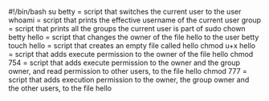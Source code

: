 #!/bin/bash
su betty = script that switches the current user to the user
whoami = script that prints the effective username of the current user
group = script that prints all the groups the current user is part of
sudo chown betty hello = script that changes the owner of the file hello to the user betty
touch hello = script that creates an empty file called hello
chmod u+x hello = script that adds execute permission to the owner of the file hello
chmod 754 = script that adds execute permission to the owner and the group owner, and read permission to other users, to the file hello
chmod 777 = script that adds execution permission to the owner, the group owner and the other users, to the file hello
